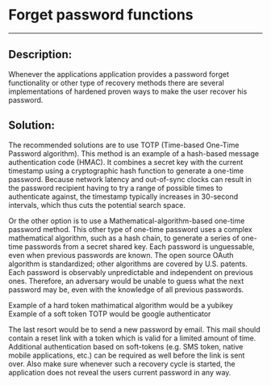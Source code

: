 # Forget password functions
-------

## Description:

Whenever the applications application provides a password forget functionality or other 
type of recovery methods there are several implementations of hardened proven ways to make
the user recover his password.

## Solution:

The recommended solutions are to use TOTP (Time-based One-Time Password algorithm). This 
method is an example of a hash-based message authentication code (HMAC). It combines a 
secret key with the current timestamp using a cryptographic hash function to generate 
a one-time password. Because network latency and out-of-sync clocks can result in the password 
recipient having to try a range of possible times to authenticate against, the timestamp typically 
increases in 30-second intervals, which thus cuts the potential search space.

Or the other option is to use a Mathematical-algorithm-based one-time password method. This other 
type of one-time password uses a complex mathematical algorithm, such as a hash chain, to generate 
a series of one-time passwords from a secret shared key. Each password is unguessable, even when 
previous passwords are known. The open source OAuth algorithm is standardized; other algorithms are 
covered by U.S. patents. Each password is observably unpredictable and independent on previous ones. 
Therefore, an adversary would be unable to guess what the next password may be, even with the 
knowledge of all previous passwords.

Example of a hard token mathimatical algorithm would be a yubikey
Example of a soft token TOTP would be google authenticator

The last resort would be to send a new password by email. This mail should contain a reset link with 
a token which is valid for a limited amount of time. Additional authentication based on soft-tokens 
(e.g. SMS token, native mobile applications, etc.) can be required as well before the link is 
sent over. Also make sure whenever such a recovery cycle is started, the application does not 
reveal the users current password in any way.
